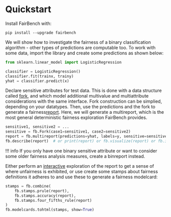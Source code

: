 # Quickstart

Install FairBench with:

```shell
pip install --upgrade fairbench
```

We will show how to investigate the fairness of a binary
classification algorithm - other types of predictions
are computable too. To work with some data, import
the library and create some predictions as shown below:

```python
from sklearn.linear_model import LogisticRegression

classifier = LogisticRegression()
classifier.fit(trainx, trainy)
yhat = classifier.predict(x)
```

Declare sensitive attributes for test data. This is
done with a data structure called [fork](basics/forks.md), 
and which model additional multivalue and multiattribute 
considerations with the same interface.
Fork construction can be simplied, depending on your datatypes.
Then, use the predictions and the fork
to generate a fairness[report](basics/reports.md). 
Here, we will generate a multireport, which is the most general 
deterministic fairness exploration FairBench provides.

```python
sensitive1, sensitive2 = ...
sensitive = fb.Fork(case1=sensitive1, case2=sensitive2)
report = fb.multireport(predictions=yhat, labels=y, sensitive=sensitive)
fb.describe(report)  # or print(report) or fb.visualize(report) or fb.interactive(report)
```

!!! info
    If you only have one binary sensitive attribute
    or want to consider some older fairness analysis
    measures, create a binreport instead.

Either perform an [interactive](basics/interactive.md) exploration
of the report to get a sense of where unfairness is exhibited, or
use create some stamps about fairness definitions it adheres to
and use these to generate a fairness modelcard:

```python
stamps = fb.combine(
    fb.stamps.prule(report),
    fb.stamps.accuracy(report),
    fb.stamps.four_fifths_rule(report)
)
fb.modelcards.tohtml(stamps, show=True)
```
